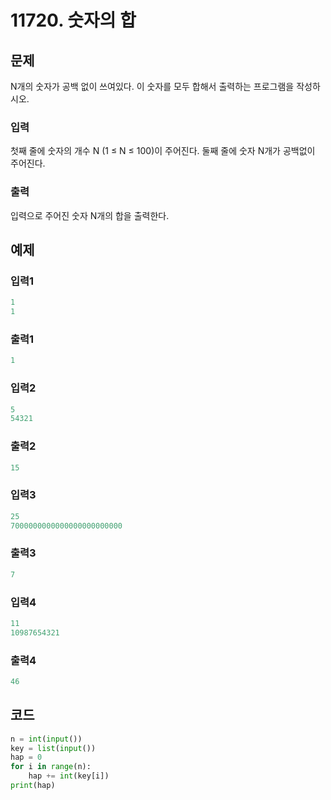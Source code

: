 # 11720. 숫자의 합

## 문제

N개의 숫자가 공백 없이 쓰여있다. 이 숫자를 모두 합해서 출력하는 프로그램을 작성하시오.



### 입력

첫째 줄에 숫자의 개수 N (1 ≤ N ≤ 100)이 주어진다. 둘째 줄에 숫자 N개가 공백없이 주어진다.

### 출력

입력으로 주어진 숫자 N개의 합을 출력한다.





## 예제

### 입력1

```python
1
1
```

### 출력1

```python
1
```



### 입력2

```python
5
54321
```

### 출력2

```python
15
```



### 입력3

```python
25
7000000000000000000000000
```

### 출력3

```python
7
```



### 입력4

```python
11
10987654321
```

### 출력4

```python
46
```





## 코드

```python
n = int(input())
key = list(input())
hap = 0
for i in range(n):
    hap += int(key[i])
print(hap)
```
